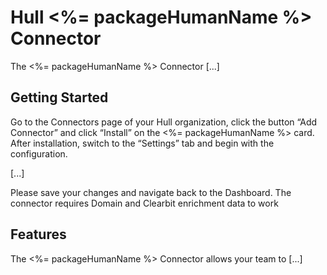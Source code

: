# Hull <%= packageHumanName %> Connector

The <%= packageHumanName %> Connector [...]

## Getting Started

Go to the Connectors page of your Hull organization, click the button “Add Connector” and click “Install” on the <%= packageHumanName %> card. After installation, switch to the “Settings” tab and begin with the configuration.


[...]


Please save your changes and navigate back to the Dashboard.
The connector requires Domain and Clearbit enrichment data to work

## Features

The <%= packageHumanName %> Connector allows your team to [...]
